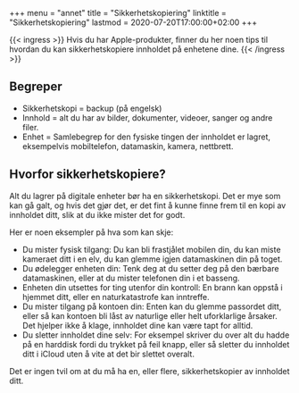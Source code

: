 +++
menu = "annet"
title = "Sikkerhetskopiering"
linktitle = "Sikkerhetskopiering"
lastmod = 2020-07-20T17:00:00+02:00
+++

{{< ingress >}}
Hvis du har Apple-produkter, finner du her noen tips til hvordan du kan sikkerhetskopiere innholdet på enhetene dine.
{{< /ingress >}}

## Begreper
- Sikkerhetskopi = backup (på engelsk)
- Innhold = alt du har av bilder, dokumenter, videoer, sanger og andre filer.
- Enhet = Samlebegrep for den fysiske tingen der innholdet er lagret, eksempelvis mobiltelefon, datamaskin, kamera, nettbrett.

## Hvorfor sikkerhetskopiere?
Alt du lagrer på digitale enheter bør ha en sikkerhetskopi. Det er mye som kan gå galt, og hvis det gjør det, er det fint å kunne finne frem til en kopi av innholdet ditt, slik at du ikke mister det for godt.

Her er noen eksempler på hva som kan skje:
- Du mister fysisk tilgang: Du kan bli frastjålet mobilen din, du kan miste kameraet ditt i en elv, du kan glemme igjen datamaskinen din på toget.
- Du ødelegger enheten din: Tenk deg at du setter deg på den bærbare datamaskinen, eller at du mister telefonen din i et basseng.
- Enheten din utsettes for ting utenfor din kontroll: En brann kan oppstå i hjemmet ditt, eller en naturkatastrofe kan inntreffe.
- Du mister tilgang på kontoen din: Enten kan du glemme passordet ditt, eller så kan kontoen bli låst av naturlige eller helt uforklarlige årsaker. Det hjelper ikke å klage, innholdet dine kan være tapt for alltid.
- Du sletter innholdet dine selv: For eksempel skriver du over alt du hadde på en harddisk fordi du trykket på feil knapp, eller så sletter du innholdet ditt i iCloud uten å vite at det bir slettet overalt.

Det er ingen tvil om at du må ha en, eller flere, sikkerhetskopier av innholdet ditt.

## 